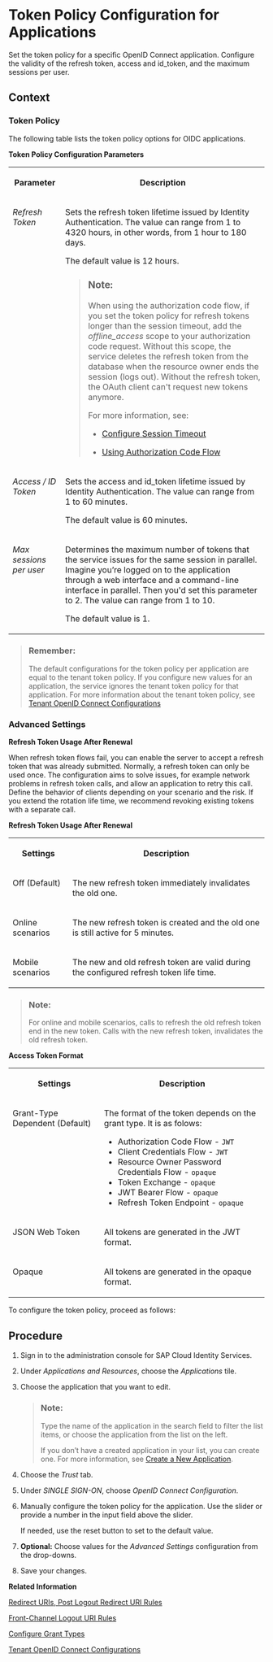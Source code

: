 <!-- loioc4ba52e748554863917b046bf1b7b355 -->

# Token Policy Configuration for Applications

Set the token policy for a specific OpenID Connect application. Configure the validity of the refresh token, access and id\_token, and the maximum sessions per user.



## Context



### Token Policy

The following table lists the token policy options for OIDC applications.

**Token Policy Configuration Parameters**


<table>
<tr>
<th valign="top">

Parameter



</th>
<th valign="top">

Description



</th>
</tr>
<tr>
<td valign="top">

 *Refresh Token* 



</td>
<td valign="top">

Sets the refresh token lifetime issued by Identity Authentication. The value can range from 1 to 4320 hours, in other words, from 1 hour to 180 days.

The default value is 12 hours.

> ### Note:  
> When using the authorization code flow, if you set the token policy for refresh tokens longer than the session timeout, add the *offline\_access* scope to your authorization code request. Without this scope, the service deletes the refresh token from the database when the resource owner ends the session \(logs out\). Without the refresh token, the OAuth client can't request new tokens anymore.
> 
> For more information, see:
> 
> -   [Configure Session Timeout](configure-session-timeout-5ca23e4.md)
> 
> -   [Using Authorization Code Flow](using-authorization-code-flow-c135fc4.md)



</td>
</tr>
<tr>
<td valign="top">

 *Access / ID Token* 



</td>
<td valign="top">

Sets the access and id\_token lifetime issued by Identity Authentication. The value can range from 1 to 60 minutes.

The default value is 60 minutes.



</td>
</tr>
<tr>
<td valign="top">

 *Max sessions per user* 



</td>
<td valign="top">

Determines the maximum number of tokens that the service issues for the same session in parallel. Imagine you’re logged on to the application through a web interface and a command-line interface in parallel. Then you'd set this parameter to 2. The value can range from 1 to 10.

The default value is 1.



</td>
</tr>
</table>

> ### Remember:  
> The default configurations for the token policy per application are equal to the tenant token policy. If you configure new values for an application, the service ignores the tenant token policy for that application. For more information about the tenant token policy, see [Tenant OpenID Connect Configurations](tenant-openid-connect-configurations-3d6abcc.md)



### Advanced Settings

 **Refresh Token Usage After Renewal** 

When refresh token flows fail, you can enable the server to accept a refresh token that was already submitted. Normally, a refresh token can only be used once. The configuration aims to solve issues, for example network problems in refresh token calls, and allow an application to retry this call. Define the behavior of clients depending on your scenario and the risk. If you extend the rotation life time, we recommend revoking existing tokens with a separate call.

**Refresh Token Usage After Renewal**


<table>
<tr>
<th valign="top">

Settings



</th>
<th valign="top">

Description



</th>
</tr>
<tr>
<td valign="top">

Off \(Default\)



</td>
<td valign="top">

The new refresh token immediately invalidates the old one.



</td>
</tr>
<tr>
<td valign="top">

Online scenarios



</td>
<td valign="top">

The new refresh token is created and the old one is still active for 5 minutes.



</td>
</tr>
<tr>
<td valign="top">

Mobile scenarios



</td>
<td valign="top">

The new and old refresh token are valid during the configured refresh token life time.



</td>
</tr>
</table>

> ### Note:  
> For online and mobile scenarios, calls to refresh the old refresh token end in the new token. Calls with the new refresh token, invalidates the old refresh token.

 **Access Token Format** 


<table>
<tr>
<th valign="top">

Settings



</th>
<th valign="top">

Description



</th>
</tr>
<tr>
<td valign="top">

Grant-Type Dependent \(Default\)



</td>
<td valign="top">

The format of the token depends on the grant type. It is as folows:

-   Authorization Code Flow - `JWT`
-   Client Credentials Flow - `JWT`
-   Resource Owner Password Credentials Flow - `opaque`
-   Token Exchange - `opaque`
-   JWT Bearer Flow - `opaque`
-   Refresh Token Endpoint - `opaque`



</td>
</tr>
<tr>
<td valign="top">

JSON Web Token



</td>
<td valign="top">

All tokens are generated in the JWT format.



</td>
</tr>
<tr>
<td valign="top">

Opaque



</td>
<td valign="top">

All tokens are generated in the opaque format.



</td>
</tr>
</table>

To configure the token policy, proceed as follows:



## Procedure

1.  Sign in to the administration console for SAP Cloud Identity Services.

2.  Under *Applications and Resources*, choose the *Applications* tile.

3.  Choose the application that you want to edit.

    > ### Note:  
    > Type the name of the application in the search field to filter the list items, or choose the application from the list on the left.
    > 
    > If you don’t have a created application in your list, you can create one. For more information, see [Create a New Application](create-a-new-application-0d4b255.md).

4.  Choose the *Trust* tab.

5.  Under *SINGLE SIGN-ON*, choose *OpenID Connect Configuration*.

6.  Manually configure the token policy for the application. Use the slider or provide a number in the input field above the slider.

    If needed, use the reset button to set to the default value.

7.  **Optional:** Choose values for the *Advanced Settings* configuration from the drop-downs.

8.  Save your changes.


**Related Information**  


[Redirect URIs, Post Logout Redirect URI Rules](redirect-uris-post-logout-redirect-uri-rules-48fdb9a.md "Rules for the redirect URIs or post logout redirect URIs.")

[Front-Channel Logout URI Rules](front-channel-logout-uri-rules-789c752.md "Rules for the front-channel URIs.")

[Configure Grant Types](configure-grant-types-c342a7b.md "Configure the allowed grant type for your OpenID Connect application.")

[Tenant OpenID Connect Configurations](tenant-openid-connect-configurations-3d6abcc.md "You as a tenant administrator can view and configure the tenant OpenID Connect configurations.")

